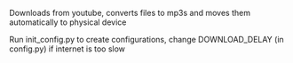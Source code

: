 Downloads from youtube, converts files to mp3s and moves them automatically to physical device

Run init_config.py to create configurations, change DOWNLOAD_DELAY (in config.py) if internet is too slow
